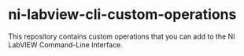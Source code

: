 # ni-labview-cli-custom-operations
This repository contains custom operations that you can add to the NI LabVIEW Command-Line Interface.
